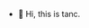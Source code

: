- 👋 Hi, this is tanc.

<!---
gogotanc/gogotanc is a ✨ special ✨ repository because its `README.md` (this file) appears on your GitHub profile.
You can click the Preview link to take a look at your changes.
--->
